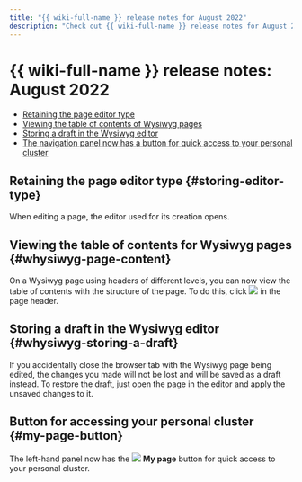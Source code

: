 ```yaml
---
title: "{{ wiki-full-name }} release notes for August 2022"
description: "Check out {{ wiki-full-name }} release notes for August 2022."
---
```


# {{ wiki-full-name }} release notes: August 2022

* [Retaining the page editor type](#storing-editor-type)
* [Viewing the table of contents of Wysiwyg pages](#whysiwyg-page-content)
* [Storing a draft in the Wysiwyg editor](#whysiwyg-storing-a-draft)
* [The navigation panel now has a button for quick access to your personal cluster](#my-page-button)

## Retaining the page editor type {#storing-editor-type}

When editing a page, the editor used for its creation opens.

## Viewing the table of contents for Wysiwyg pages {#whysiwyg-page-content}

On a Wysiwyg page using headers of different levels, you can now view the table of contents with the structure of the page. To do this, click ![](../../_assets/wiki/svg/ico-toc.svg) in the page header.

## Storing a draft in the Wysiwyg editor {#whysiwyg-storing-a-draft}

If you accidentally close the browser tab with the Wysiwyg page being edited, the changes you made will not be lost and will be saved as a draft instead. To restore the draft, just open the page in the editor and apply the unsaved changes to it.

## Button for accessing your personal cluster {#my-page-button}

The left-hand panel now has the ![](../../_assets/wiki/svg/my-page.svg) **My page** button for quick access to your personal cluster.